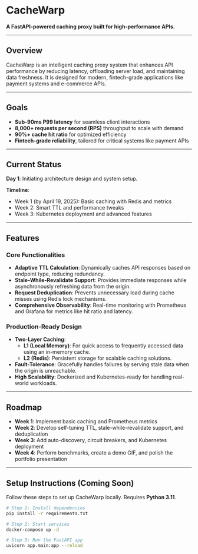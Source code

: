 # CacheWarp  
**A FastAPI-powered caching proxy built for high-performance APIs.**

---

## **Overview**  
CacheWarp is an intelligent caching proxy system that enhances API performance by reducing latency, offloading server load, and maintaining data freshness. It is designed for modern, fintech-grade applications like payment systems and e-commerce APIs.

---

## **Goals**  
- **Sub-90ms P99 latency** for seamless client interactions  
- **8,000+ requests per second (RPS)** throughput to scale with demand  
- **90%+ cache hit ratio** for optimized efficiency  
- **Fintech-grade reliability**, tailored for critical systems like payment APIs  

---

## **Current Status**  
**Day 1**: Initiating architecture design and system setup.  

**Timeline**:  
- Week 1 (by April 19, 2025): Basic caching with Redis and metrics  
- Week 2: Smart TTL and performance tweaks  
- Week 3: Kubernetes deployment and advanced features  

---

## **Features**  
### **Core Functionalities**  
- **Adaptive TTL Calculation**: Dynamically caches API responses based on endpoint type, reducing redundancy.  
- **Stale-While-Revalidate Support**: Provides immediate responses while asynchronously refreshing data from the origin.  
- **Request Deduplication**: Prevents unnecessary load during cache misses using Redis lock mechanisms.  
- **Comprehensive Observability**: Real-time monitoring with Prometheus and Grafana for metrics like hit ratio and latency.

### **Production-Ready Design**  
- **Two-Layer Caching**:  
  - **L1 (Local Memory)**: For quick access to frequently accessed data using an in-memory cache.  
  - **L2 (Redis)**: Persistent storage for scalable caching solutions.  
- **Fault-Tolerance**: Gracefully handles failures by serving stale data when the origin is unreachable.  
- **High Scalability**: Dockerized and Kubernetes-ready for handling real-world workloads.

---

## **Roadmap**  
- **Week 1**: Implement basic caching and Prometheus metrics  
- **Week 2**: Develop self-tuning TTL, stale-while-revalidate support, and deduplication  
- **Week 3**: Add auto-discovery, circuit breakers, and Kubernetes deployment  
- **Week 4**: Perform benchmarks, create a demo GIF, and polish the portfolio presentation  

---

## **Setup Instructions (Coming Soon)**  
Follow these steps to set up CacheWarp locally. Requires **Python 3.11**.  

```bash
# Step 1: Install dependencies
pip install -r requirements.txt

# Step 2: Start services
docker-compose up -d

# Step 3: Run the FastAPI app
uvicorn app.main:app --reload
